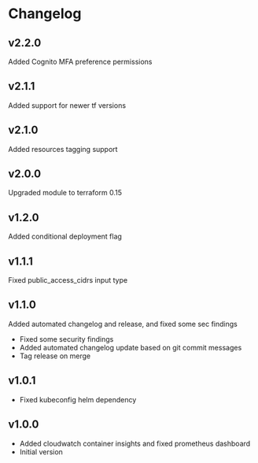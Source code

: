# Changelog

## v2.2.0
Added Cognito MFA preference permissions


## v2.1.1
Added support for newer tf versions


## v2.1.0
Added resources tagging support


## v2.0.0
Upgraded module to terraform 0.15


## v1.2.0
Added conditional deployment flag


## v1.1.1
Fixed public_access_cidrs input type


## v1.1.0
Added automated changelog and release, and fixed some sec findings
* Fixed some security findings
* Added automated changelog update based on git commit messages
* Tag release on merge

## v1.0.1
- Fixed kubeconfig helm dependency

## v1.0.0
- Added cloudwatch container insights and fixed prometheus dashboard
- Initial version
